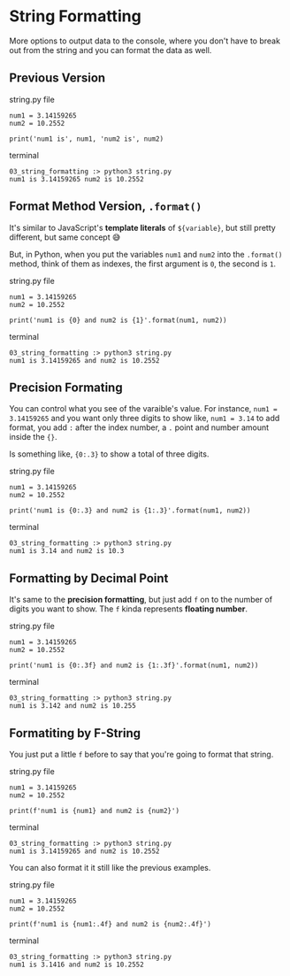# String Formatting

More options to output data to the console, where you don't have to break out from the string and you can format the data as well.

## Previous Version

string.py file
```
num1 = 3.14159265
num2 = 10.2552

print('num1 is', num1, 'num2 is', num2)
```

terminal
```
03_string_formatting :> python3 string.py
num1 is 3.14159265 num2 is 10.2552
```

## Format Method Version, `.format()`

It's similar to JavaScript's **template literals** of `${variable}`, but still pretty different, but same concept 😅

But, in Python, when you put the variables `num1` and `num2` into the `.format()` method, think of them as indexes, the first argument is `0`, the second is `1`.

string.py file
```
num1 = 3.14159265
num2 = 10.2552

print('num1 is {0} and num2 is {1}'.format(num1, num2))
```

terminal
```
03_string_formatting :> python3 string.py
num1 is 3.14159265 and num2 is 10.2552
```

## Precision Formating

You can control what you see of the varaible's value. For instance, `num1 = 3.14159265` and you want only three digits to show like, `num1 = 3.14` to add format, you add `:` after the index number, a `.` point and number amount inside the `{}`.

Is something like, `{0:.3}` to show a total of three digits.

string.py file
```
num1 = 3.14159265
num2 = 10.2552

print('num1 is {0:.3} and num2 is {1:.3}'.format(num1, num2))
```

terminal
```
03_string_formatting :> python3 string.py
num1 is 3.14 and num2 is 10.3
```

## Formatting by Decimal Point

It's same to the **precision formatting**, but just add `f` on to the number of digits you want to show. The `f` kinda represents **floating number**.

string.py file
```
num1 = 3.14159265
num2 = 10.2552

print('num1 is {0:.3f} and num2 is {1:.3f}'.format(num1, num2))
```

terminal
```
03_string_formatting :> python3 string.py
num1 is 3.142 and num2 is 10.255
```

## Formatiting by F-String

You just put a little `f` before to say that you're going to format that string.

string.py file
```
num1 = 3.14159265
num2 = 10.2552

print(f'num1 is {num1} and num2 is {num2}')
```

terminal
```
03_string_formatting :> python3 string.py
num1 is 3.14159265 and num2 is 10.2552
```

You can also format it it still like the previous examples.

string.py file
```
num1 = 3.14159265
num2 = 10.2552

print(f'num1 is {num1:.4f} and num2 is {num2:.4f}')
```

terminal
```
03_string_formatting :> python3 string.py
num1 is 3.1416 and num2 is 10.2552
```